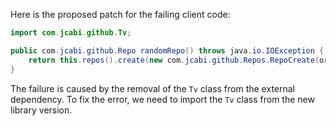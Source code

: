 Here is the proposed patch for the failing client code:

```java
import com.jcabi.github.Tv;

public com.jcabi.github.Repo randomRepo() throws java.io.IOException {
    return this.repos().create(new com.jcabi.github.Repos.RepoCreate(org.apache.commons.lang3.RandomStringUtils.randomAlphanumeric(Tv.TWENTY), true));
}
```

The failure is caused by the removal of the `Tv` class from the external dependency. To fix the error, we need to import the `Tv` class from the new library version.